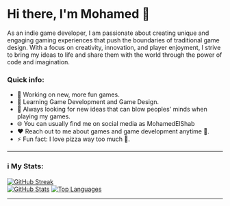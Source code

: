 # Hi there, I'm Mohamed 👋


As an indie game developer, I am passionate about creating unique and engaging gaming experiences that push the boundaries of traditional game design. With a focus on creativity, innovation, and player enjoyment, I strive to bring my ideas to life and share them with the world through the power of code and imagination.

### Quick info:
- 🔭 Working on new, more fun games.
- 🌱 Learning Game Development and Game Design.
- 🤔 Always looking for new ideas that can blow peoples' minds when playing my games.
- 🌐 You can usually find me on social media as MohamedElShab
- ❤️ Reach out to me about games and game development anytime 🤗.
- ⚡ Fun fact: I love pizza way too much 🍕.

---

### ℹ️ My Stats:
[![GitHub Streak](https://github-readme-streak-stats.herokuapp.com?user=MohamedGamalBarghash&theme=dark)](https://git.io/streak-stats)  
[![GitHub Stats](https://github-readme-stats.vercel.app/api/?username=MohamedGamalBarghash&count_private=true&theme=react&showicons=true)](https://github.com/Amr-Wael-Dev)
[![Top Languages](https://github-readme-stats.vercel.app/api/top-langs/?username=MohamedGamalBarghash&layout=compact&theme=vision-friendly-dark)](https://github.com/anuraghazra/github-readme-stats)

---

<!--
**MohamedGamalBarghash/MohamedGamalBarghash** is a ✨ _special_ ✨ repository because its `README.md` (this file) appears on your GitHub profile.

Here are some ideas to get you started:

- 🔭 I’m currently working on ...
- 🌱 I’m currently learning ...
- 👯 I’m looking to collaborate on ...
- 🤔 I’m looking for help with ...
- 💬 Ask me about ...
- 📫 How to reach me: ...
- 😄 Pronouns: ...
- ⚡ Fun fact: ...
-->
